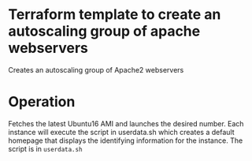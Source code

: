 # Terraform template to create an autoscaling group of apache webservers
Creates an autoscaling group of Apache2 webservers

# Operation
Fetches the latest Ubuntu16 AMI and launches the desired number. Each instance will execute the script in userdata.sh which creates a default homepage that displays the identifying information for the instance. The script is in `userdata.sh`
